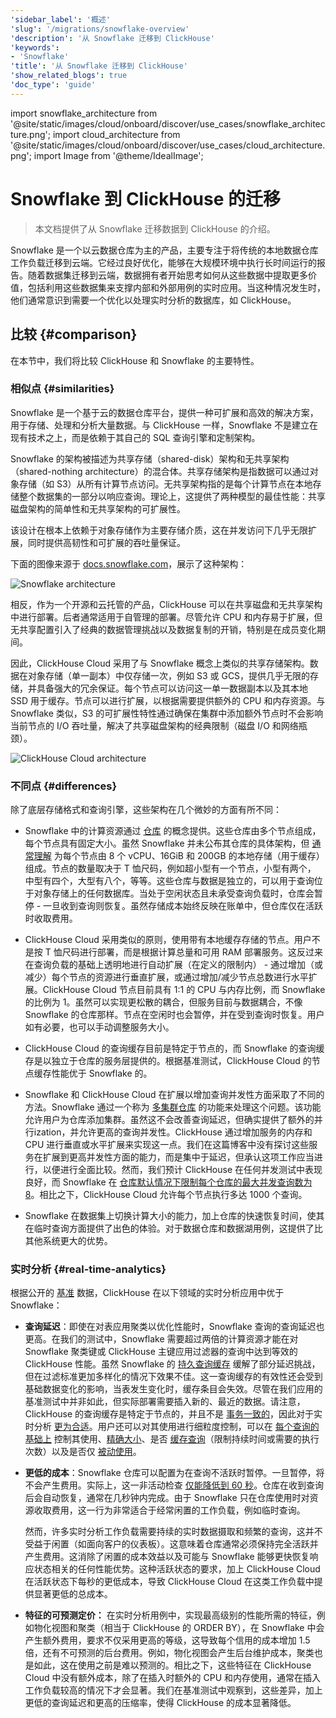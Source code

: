 ```yaml
---
'sidebar_label': '概述'
'slug': '/migrations/snowflake-overview'
'description': '从 Snowflake 迁移到 ClickHouse'
'keywords':
- 'Snowflake'
'title': '从 Snowflake 迁移到 ClickHouse'
'show_related_blogs': true
'doc_type': 'guide'
---
```


import snowflake_architecture from '@site/static/images/cloud/onboard/discover/use_cases/snowflake_architecture.png';
import cloud_architecture from '@site/static/images/cloud/onboard/discover/use_cases/cloud_architecture.png';
import Image from '@theme/IdealImage';


# Snowflake 到 ClickHouse 的迁移

> 本文档提供了从 Snowflake 迁移数据到 ClickHouse 的介绍。

Snowflake 是一个以云数据仓库为主的产品，主要专注于将传统的本地数据仓库工作负载迁移到云端。它经过良好优化，能够在大规模环境中执行长时间运行的报告。随着数据集迁移到云端，数据拥有者开始思考如何从这些数据中提取更多价值，包括利用这些数据集来支撑内部和外部用例的实时应用。当这种情况发生时，他们通常意识到需要一个优化以处理实时分析的数据库，如 ClickHouse。

## 比较 {#comparison}

在本节中，我们将比较 ClickHouse 和 Snowflake 的主要特性。

### 相似点 {#similarities}

Snowflake 是一个基于云的数据仓库平台，提供一种可扩展和高效的解决方案，用于存储、处理和分析大量数据。与 ClickHouse 一样，Snowflake 不是建立在现有技术之上，而是依赖于其自己的 SQL 查询引擎和定制架构。

Snowflake 的架构被描述为共享存储（shared-disk）架构和无共享架构（shared-nothing architecture）的混合体。共享存储架构是指数据可以通过对象存储（如 S3）从所有计算节点访问。无共享架构指的是每个计算节点在本地存储整个数据集的一部分以响应查询。理论上，这提供了两种模型的最佳性能：共享磁盘架构的简单性和无共享架构的可扩展性。

该设计在根本上依赖于对象存储作为主要存储介质，这在并发访问下几乎无限扩展，同时提供高韧性和可扩展的吞吐量保证。

下面的图像来源于 [docs.snowflake.com](https://docs.snowflake.com/en/user-guide/intro-key-concepts)，展示了这种架构：

<Image img={snowflake_architecture} size="md" alt="Snowflake architecture" />

相反，作为一个开源和云托管的产品，ClickHouse 可以在共享磁盘和无共享架构中进行部署。后者通常适用于自管理的部署。尽管允许 CPU 和内存易于扩展，但无共享配置引入了经典的数据管理挑战以及数据复制的开销，特别是在成员变化期间。

因此，ClickHouse Cloud 采用了与 Snowflake 概念上类似的共享存储架构。数据在对象存储（单一副本）中仅存储一次，例如 S3 或 GCS，提供几乎无限的存储，并具备强大的冗余保证。每个节点可以访问这一单一数据副本以及其本地 SSD 用于缓存。节点可以进行扩展，以根据需要提供额外的 CPU 和内存资源。与 Snowflake 类似，S3 的可扩展性特性通过确保在集群中添加额外节点时不会影响当前节点的 I/O 吞吐量，解决了共享磁盘架构的经典限制（磁盘 I/O 和网络瓶颈）。

<Image img={cloud_architecture} size="md" alt="ClickHouse Cloud architecture" />

### 不同点 {#differences}

除了底层存储格式和查询引擎，这些架构在几个微妙的方面有所不同：

* Snowflake 中的计算资源通过 [仓库](https://docs.snowflake.com/en/user-guide/warehouses) 的概念提供。这些仓库由多个节点组成，每个节点具有固定大小。虽然 Snowflake 并未公布其仓库的具体架构，但 [通常理解](https://select.dev/posts/snowflake-warehouse-sizing) 为每个节点由 8 个 vCPU、16GiB 和 200GB 的本地存储（用于缓存）组成。节点的数量取决于 T 恤尺码，例如超小型有一个节点，小型有两个， 中型有四个，大型有八个，等等。这些仓库与数据是独立的，可以用于查询位于对象存储上的任何数据库。当处于空闲状态且未承受查询负载时，仓库会暂停 - 一旦收到查询则恢复。虽然存储成本始终反映在账单中，但仓库仅在活跃时收取费用。

* ClickHouse Cloud 采用类似的原则，使用带有本地缓存存储的节点。用户不是按 T 恤尺码进行部署，而是根据计算总量和可用 RAM 部署服务。这反过来在查询负载的基础上透明地进行自动扩展（在定义的限制内） - 通过增加（或减少）每个节点的资源进行垂直扩展，或通过增加/减少节点总数进行水平扩展。ClickHouse Cloud 节点目前具有 1:1 的 CPU 与内存比例，而 Snowflake 的比例为 1。虽然可以实现更松散的耦合，但服务目前与数据耦合，不像 Snowflake 的仓库那样。节点在空闲时也会暂停，并在受到查询时恢复。用户如有必要，也可以手动调整服务大小。

* ClickHouse Cloud 的查询缓存目前是特定于节点的，而 Snowflake 的查询缓存是以独立于仓库的服务层提供的。根据基准测试，ClickHouse Cloud 的节点缓存性能优于 Snowflake 的。

* Snowflake 和 ClickHouse Cloud 在扩展以增加查询并发性方面采取了不同的方法。Snowflake 通过一个称为 [多集群仓库](https://docs.snowflake.com/en/user-guide/warehouses-multicluster#benefits-of-multi-cluster-warehouses) 的功能来处理这个问题。该功能允许用户为仓库添加集群。虽然这不会改善查询延迟，但确实提供了额外的并行ization，并允许更高的查询并发性。ClickHouse 通过增加服务的内存和 CPU 进行垂直或水平扩展来实现这一点。我们在这篇博客中没有探讨这些服务在扩展到更高并发性方面的能力，而是集中于延迟，但承认这项工作应当进行，以便进行全面比较。然而，我们预计 ClickHouse 在任何并发测试中表现良好，而 Snowflake 在 [仓库默认情况下限制每个仓库的最大并发查询数为 8](https://docs.snowflake.com/en/sql-reference/parameters#max-concurrency-level)。相比之下，ClickHouse Cloud 允许每个节点执行多达 1000 个查询。

* Snowflake 在数据集上切换计算大小的能力，加上仓库的快速恢复时间，使其在临时查询方面提供了出色的体验。对于数据仓库和数据湖用例，这提供了比其他系统更大的优势。

### 实时分析 {#real-time-analytics}

根据公开的 [基准](https://benchmark.clickhouse.com/#system=+%E2%98%81w|%EF%B8%8Fr|C%20c|nfe&type=-&machine=-ca2|gl|6ax|6ale|3al&cluster_size=-&opensource=-&tuned=+n&metric=hot&queries=-) 数据，ClickHouse 在以下领域的实时分析应用中优于 Snowflake：

* **查询延迟**：即使在对表应用聚类以优化性能时，Snowflake 查询的查询延迟也更高。在我们的测试中，Snowflake 需要超过两倍的计算资源才能在对 Snowflake 聚类键或 ClickHouse 主键应用过滤器的查询中达到等效的 ClickHouse 性能。虽然 Snowflake 的 [持久查询缓存](https://docs.snowflake.com/en/user-guide/querying-persisted-results) 缓解了部分延迟挑战，但在过滤标准更加多样化的情况下效果不佳。这一查询缓存的有效性还会受到基础数据变化的影响，当表发生变化时，缓存条目会失效。尽管在我们应用的基准测试中并非如此，但实际部署需要插入新的、最近的数据。请注意，ClickHouse 的查询缓存是特定于节点的，并且不是 [事务一致的](https://clickhouse.com/blog/introduction-to-the-clickhouse-query-cache-and-design)，因此对于实时分析 [更为合适](https://clickhouse.com/blog/introduction-to-the-clickhouse-query-cache-and-design)。用户还可以对其使用进行细粒度控制，可以在 [每个查询的基础上](https://operations/settings/settings#use_query_cache) 控制其使用、[精确大小](https://operations/settings/settings#query_cache_max_size_in_bytes)、是否 [缓存查询](https://operations/settings/settings#enable_writes_to_query_cache)（限制持续时间或需要的执行次数）以及是否仅 [被动使用](https://clickhouse.com/blog/introduction-to-the-clickhouse-query-cache-and-design#using-logs-and-settings)。

* **更低的成本**：Snowflake 仓库可以配置为在查询不活跃时暂停。一旦暂停，将不会产生费用。实际上，这一非活动检查 [仅能降低到 60 秒](https://docs.snowflake.com/en/sql-reference/sql/alter-warehouse)。仓库在收到查询后会自动恢复，通常在几秒钟内完成。由于 Snowflake 只在仓库使用时对资源收取费用，这一行为非常适合于经常闲置的工作负载，例如临时查询。

  然而，许多实时分析工作负载需要持续的实时数据摄取和频繁的查询，这并不受益于闲置（如面向客户的仪表板）。这意味着仓库通常必须保持完全活跃并产生费用。这消除了闲置的成本效益以及可能与 Snowflake 能够更快恢复响应状态相关的任何性能优势。这种活跃状态的要求，加上 ClickHouse Cloud 在活跃状态下每秒的更低成本，导致 ClickHouse Cloud 在这类工作负载中提供显著更低的总成本。

* **特征的可预测定价：** 在实时分析用例中，实现最高级别的性能所需的特征，例如物化视图和聚类（相当于 ClickHouse 的 ORDER BY），在 Snowflake 中会产生额外费用，要求不仅采用更高的等级，这导致每个信用的成本增加 1.5 倍，还有不可预测的后台费用。例如，物化视图会产生后台维护成本，聚类也是如此，这在使用之前是难以预测的。相比之下，这些特征在 ClickHouse Cloud 中没有额外成本，除了在插入时额外的 CPU 和内存使用，通常在插入工作负载较高的情况下才会显著。我们在基准测试中观察到，这些差异，加上更低的查询延迟和更高的压缩率，使得 ClickHouse 的成本显著降低。
